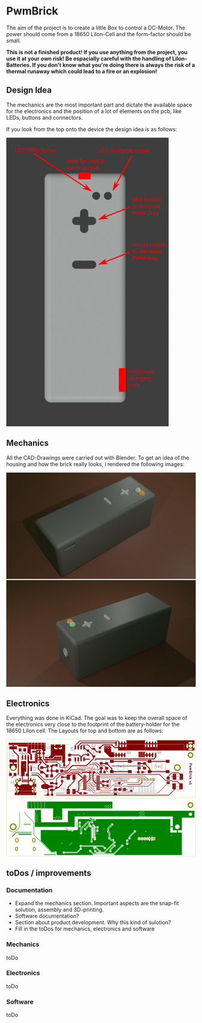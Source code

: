 # PwmBrick

The aim of the project is to create a little Box to control a DC-Motor. The power should come from a 18650 LiIon-Cell and the form-factor should be small.

**This is not a finished product! If you use anything from the project, you use it at your own risk! Be espacially careful with the handling of LiIon-Batteries. If you don't know what you're doing there is always the risk of a thermal runaway which could lead to a fire or an explosion!**

## Design Idea

The mechanics are the most important part and dictate the available space for the electronics and the position of a lot of elements on the pcb, like LEDs, buttons and connectors.

If you look from the top onto the device the design idea is as follows:

![Top view of the housing](/Design-Files/Mechanics/Design-Idea-Top-View.png)

## Mechanics

All the CAD-Drawings were carried out with Blender. To get an idea of the housing and how the brick really looks, i rendered the following images:

![Housing-Rendered-1](/Design-Files/Mechanics/Housing-Rendered1.png)
![Housing-Rendered-2](/Design-Files/Mechanics/Housing-Rendered2.png)

## Electronics

Everything was done in KiCad. The goal was to keep the overall space of the electronics very close to the footprint of the battery-holder for the 18650 LiIon cell. The Layouts for top and bottom are as follows:

![Layout-Top](/Design-Files/Electronics/PCB-Design/PwmBrick-Top.svg)
![Layout-Bot](/Design-Files/Electronics/PCB-Design/PwmBrick-Bot.svg)


## toDos / improvements

### Documentation

* Expand the mechanics section. Important aspects are the snap-fit solution, assembly and 3D-printing.
* Software documentation?
* Section about product development. Why this kind of sulotion?
* Fill in the toDos for mechanics, electronics and software

### Mechanics

toDo

### Electronics

toDo

### Software   

toDo
